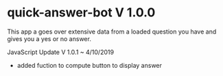 # quick-answer-bot V 1.0.0
This app a goes over extensive data from a loaded question you have and gives you a yes or no answer.


JavaScript Update V 1.0.1 ~ 4/10/2019

  - added fuction to compute button to display answer
